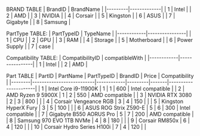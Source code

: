 


BRAND TABLE
| BrandID | BrandName   |
|---------|-------------|
| 1       | Intel       |
| 2       | AMD         |
| 3       | NVIDIA      |
| 4       | Corsair     |
| 5       | Kingston    |
| 6       | ASUS        |
| 7       | Gigabyte    |
| 8       | Samsung     |


PartType TABLE:
| PartTypeID | TypeName       |
|------------|----------------|
| 1          | CPU            |
| 2          | GPU            |
| 3          | RAM            |
| 4          | Storage        |
| 5          | Motherboard    |
| 6          | Power Supply   |
| 7          | case           |




Compatibility TABLE:
| CompatibilityID | compatibleWith       |
|------------|----------------|
| 1          | Intel            |
| 2          | AMD            |







Part TABLE 
| PartID | PartName                 | PartTypeID | BrandID | Price | Compatibility       |
|--------|--------------------------|------------|---------|-------|----------------------|
| 1      | Intel Core i9-11900K     | 1          | 1       | 600   | Intel compatible     |
| 2      | AMD Ryzen 9 5900X         | 1          | 2       | 550   | AMD compatible       |
| 3      | NVIDIA RTX 3080           | 2          | 3       | 800   |                      |
| 4      | Corsair Vengeance RGB     | 3          | 4       | 150   |                      |
| 5      | Kingston HyperX Fury     | 3          | 5       | 100   |                      |
| 6      | ASUS ROG Strix Z590-E     | 5          | 6       | 300   | Intel compatible     |
| 7      | Gigabyte B550 AORUS Pro  | 5          | 7       | 200   | AMD compatible       |
| 8      | Samsung 970 EVO 1TB NVMe  | 4          | 8       | 180   |                      |
| 9      | Corsair RM850x           | 6          | 4       | 120   |                      |
| 10     | Corsair Hydro Series H100i | 7        | 4       | 120   |                      |



